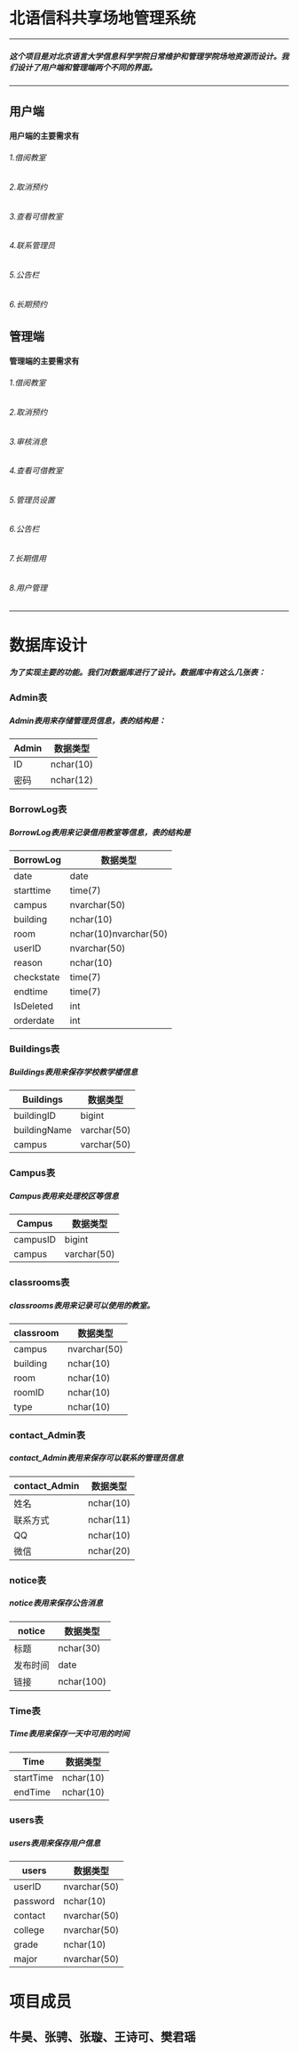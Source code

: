 # 北语信科共享场地管理系统

------------
##### 这个项目是对北京语言大学信息科学学院日常维护和管理学院场地资源而设计。我们设计了用户端和管理端两个不同的界面。
------------
## 用户端
#### 用户端的主要需求有
###### 1.借阅教室
###### 2.取消预约
###### 3.查看可借教室
###### 4.联系管理员
###### 5.公告栏
###### 6.长期预约
## 管理端
#### 管理端的主要需求有
###### 	1.借阅教室
###### 2.取消预约
###### 3.审核消息
###### 4.查看可借教室
###### 5.管理员设置
###### 6.公告栏
###### 7.长期借用
###### 8.用户管理


------------

# 数据库设计
##### 为了实现主要的功能。我们对数据库进行了设计。数据库中有这么几张表：
### Admin表
##### Admin表用来存储管理员信息，表的结构是：
|Admin|数据类型|
| ------------ | ------------ |
|ID |nchar(10)|
|密码|nchar(12)|

### BorrowLog表
##### BorrowLog表用来记录借用教室等信息，表的结构是
|BorrowLog |数据类型|
| ------------ | ------------ |
|date|date|
|starttime |time(7)|
|campus|nvarchar(50)|
|building|nchar(10)|
|room|nchar(10)nvarchar(50)|
|userID|nvarchar(50)|
|reason|nchar(10)|
|checkstate|time(7)|
|endtime|time(7)|
|IsDeleted|int|
|orderdate|int|
### Buildings表
##### Buildings表用来保存学校教学楼信息
| Buildings  |数据类型   |
| ------------ | ------------ |
|  buildingID |bigint   |
| buildingName  |varchar(50)   |
|   campus| varchar(50)  |
### Campus表
##### Campus表用来处理校区等信息

| Campus  |数据类型   |
| ------------ | ------------ |
|campusID|bigint|
|campus|varchar(50)|
### classrooms表
##### classrooms表用来记录可以使用的教室。
| classroom  |数据类型   |
| ------------ | ------------ |
|campus|nvarchar(50)|
|building|nchar(10)|
|room|nchar(10)|
|roomID|nchar(10)|
|type|nchar(10)|
### contact_Admin表
##### contact_Admin表用来保存可以联系的管理员信息
| contact_Admin  |数据类型   |
| ------------ | ------------ |
|姓名|nchar(10)|
|联系方式|nchar(11)|
|QQ|nchar(10)|
|微信|nchar(20)|
### notice表
##### notice表用来保存公告消息
| notice  |数据类型   |
| ------------ | ------------ |
|标题|nchar(30)|
|发布时间|date|
|链接|nchar(100)|

### Time表
##### Time表用来保存一天中可用的时间
| Time  |数据类型   |
| ------------ | ------------ |
|startTime|nchar(10)|
|endTime|nchar(10)|
### users表
##### users表用来保存用户信息
| users  |数据类型   |
| ------------ | ------------ |
|userID|nvarchar(50)|
|password|nchar(10)|
|contact|nvarchar(50)|
|college|nvarchar(50)|
|grade|nchar(10)|
|major|nvarchar(50)|


# 项目成员
## 牛昊、张骋、张璇、王诗可、樊君瑶





